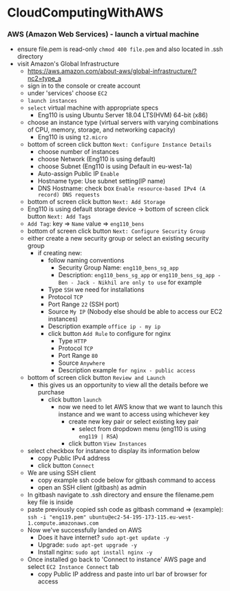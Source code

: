 # CloudComputingWithAWS

### AWS (Amazon Web Services) - launch a virtual machine
- ensure file.pem is read-only `chmod 400 file.pem` and also located in .ssh directory 
- visit Amazon's Global Infrastructure
  - https://aws.amazon.com/about-aws/global-infrastructure/?nc2=type_a
  - sign in to the console or create account
  - under 'services' choose `EC2`
  - `launch instances`
  - `select` virtual machine with appropriate specs
    - Eng110 is using Ubuntu Server 18.04 LTS(HVM) 64-bit (x86)
  - choose an instance type (virtual servers with varying combinations of CPU, memory, storage, and networking capacity)
    - Eng110 is using `t2.micro`
  - bottom of screen click button `Next: Configure Instance Details`
    - choose number of instances
    - choose Network (Eng110 is using default)
    - choose Subnet (Eng110 is using Default in eu-west-1a)
    - Auto-assign Public IP `Enable`
    - Hostname type: Use subnet setting(IP name)
    - DNS Hostname: check box `Enable resource-based IPv4 (A record) DNS requests`
  - bottom of screen click button `Next: Add Storage`
  - Eng110 is using default storage device -> bottom of screen click button `Next: Add Tags`
  - `Add Tag`: key => `Name` value => `eng110_bens`
  - bottom of screen click button `Next: Configure Security Group`
  - either create a new security group or select an existing security group
    - if creating new:
      - follow naming conventions 
        - Security Group Name: `eng110_bens_sg_app`
        - Description: `eng110_bens_sg_app` or `eng110_bens_sg_app - Ben - Jack - Nikhil are only to use` for example
      - Type `SSH` we need for installations
      - Protocol `TCP`
      - Port Range `22` (SSH port)
      - Source `My IP` (Nobody else should be able to access our EC2 instances)
      - Description example `office ip - my ip`
      - click button `Add Rule` to configure for nginx
        - Type `HTTP`
        - Protocol `TCP`
        - Port Range `80`
        - Source `Anywhere`
        - Description example `for nginx - public access`
  - bottom of screen click button `Review and Launch`
    - this gives us an opportunity to view all the details before we purchase
      - click button `launch`
        - now we need to let AWS know that we want to launch this instance and we want to access using whichever key
          - create new key pair or select existing key pair
            - select from dropdown menu (eng110 is using `eng119 | RSA`)
          - click button `View Instances`
  - select checkbox for instance to display its information below
    - copy Public IPv4 address
    - click button `Connect`
  - We are using SSH client
    - copy example ssh code below for gitbash command to access
    - open an SSH client (gitbash) as admin
  - In gitbash navigate to .ssh directory and ensure the filename.pem key file is inside 
  - paste previously copied ssh code as gitbash command => (example): `ssh -i "eng119.pem" ubuntu@ec2-54-195-173-115.eu-west-1.compute.amazonaws.com` 
  - Now we've successfully landed on AWS
    - Does it have internet? `sudo apt-get update -y`
    - Upgrade: `sudo apt-get upgrade -y`
    - Install nginx: `sudo apt install nginx -y`
  - Once installed go back to 'Connect to instance' AWS page and select `EC2 Instance Connect` tab
    - copy Public IP address and paste into url bar of browser for access